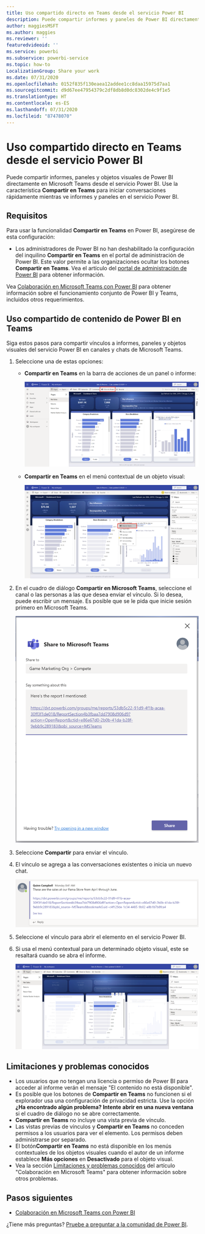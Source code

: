 ```yaml
---
title: Uso compartido directo en Teams desde el servicio Power BI
description: Puede compartir informes y paneles de Power BI directamente en Microsoft Teams desde el servicio Power BI.
author: maggiesMSFT
ms.author: maggies
ms.reviewer: ''
featuredvideoid: ''
ms.service: powerbi
ms.subservice: powerbi-service
ms.topic: how-to
LocalizationGroup: Share your work
ms.date: 07/31/2020
ms.openlocfilehash: 0152f835f130eaea12addee1cc8daa15975d7aa1
ms.sourcegitcommit: d9d67ee47954379c2df8db8d0dc8302de4c9f1e5
ms.translationtype: HT
ms.contentlocale: es-ES
ms.lasthandoff: 07/31/2020
ms.locfileid: "87478070"
---
```

# <a name="share-directly-to-teams-from-the-power-bi-service"></a>Uso compartido directo en Teams desde el servicio Power BI

Puede compartir informes, paneles y objetos visuales de Power BI directamente en Microsoft Teams desde el servicio Power BI. Use la característica **Compartir en Teams** para iniciar conversaciones rápidamente mientras ve informes y paneles en el servicio Power BI.

## <a name="requirements"></a>Requisitos

Para usar la funcionalidad **Compartir en Teams** en Power BI, asegúrese de esta configuración:

- Los administradores de Power BI no han deshabilitado la configuración del inquilino **Compartir en Teams** en el portal de administración de Power BI. Este valor permite a las organizaciones ocultar los botones **Compartir en Teams**. Vea el artículo del [portal de administración de Power BI](../admin/service-admin-portal.md#share-to-teams-tenant-setting) para obtener información.

Vea [Colaboración en Microsoft Teams con Power BI](service-collaborate-microsoft-teams.md) para obtener información sobre el funcionamiento conjunto de Power BI y Teams, incluidos otros requerimientos.

## <a name="share-power-bi-content-to-teams"></a>Uso compartido de contenido de Power BI en Teams

Siga estos pasos para compartir vínculos a informes, paneles y objetos visuales del servicio Power BI en canales y chats de Microsoft Teams.

1. Seleccione una de estas opciones:

   * **Compartir en Teams** en la barra de acciones de un panel o informe:

       ![Captura de pantalla del botón Compartir en Teams en la barra de acciones.](media/service-share-report-teams/service-teams-share-to-teams-action-bar-button.png)
    
   * **Compartir en Teams** en el menú contextual de un objeto visual:
    
      ![Captura de pantalla del botón Compartir en Teams en el menú contextual de un objeto visual.](media/service-share-report-teams/service-teams-share-to-teams-visual-context-menu.png)

1. En el cuadro de diálogo **Compartir en Microsoft Teams**, seleccione el canal o las personas a las que desea enviar el vínculo. Si lo desea, puede escribir un mensaje. Es posible que se le pida que inicie sesión primero en Microsoft Teams.

    ![Captura de pantalla del cuadro de diálogo Compartir en Microsoft Teams con información y mensaje.](media/service-share-report-teams/service-teams-share-to-teams-dialog.png)

1. Seleccione **Compartir** para enviar el vínculo.
    
1. El vínculo se agrega a las conversaciones existentes o inicia un nuevo chat.

    ![Captura de pantalla de la conversación de Microsoft Teams con vínculo a un elemento de Power BI.](media/service-share-report-teams/service-teams-share-to-teams-deep-link.png)

1. Seleccione el vínculo para abrir el elemento en el servicio Power BI.

1. Si usa el menú contextual para un determinado objeto visual, este se resaltará cuando se abra el informe.

    ![Captura de pantalla del informe de Power BI abierto con un objeto visual específico resaltado.](media/service-share-report-teams/service-teams-share-to-teams-spotlight-visual.png)


## <a name="known-issues-and-limitations"></a>Limitaciones y problemas conocidos

- Los usuarios que no tengan una licencia o permiso de Power BI para acceder al informe verán el mensaje "El contenido no está disponible".
- Es posible que los botones de **Compartir en Teams** no funcionen si el explorador usa una configuración de privacidad estricta. Use la opción **¿Ha encontrado algún problema? Intente abrir en una nueva ventana** si el cuadro de diálogo no se abre correctamente.
- **Compartir en Teams** no incluye una vista previa de vínculo.
- Las vistas previas de vínculos y **Compartir en Teams** no conceden permisos a los usuarios para ver el elemento. Los permisos deben administrarse por separado.
- El botón**Compartir en Teams** no está disponible en los menús contextuales de los objetos visuales cuando el autor de un informe establece **Más opciones** en **Desactivado** para el objeto visual.
- Vea la sección [Limitaciones y problemas conocidos](service-collaborate-microsoft-teams.md#known-issues-and-limitations) del artículo "Colaboración en Microsoft Teams" para obtener información sobre otros problemas.

## <a name="next-steps"></a>Pasos siguientes

- [Colaboración en Microsoft Teams con Power BI](service-collaborate-microsoft-teams.md)

¿Tiene más preguntas? [Pruebe a preguntar a la comunidad de Power BI](https://community.powerbi.com/).
